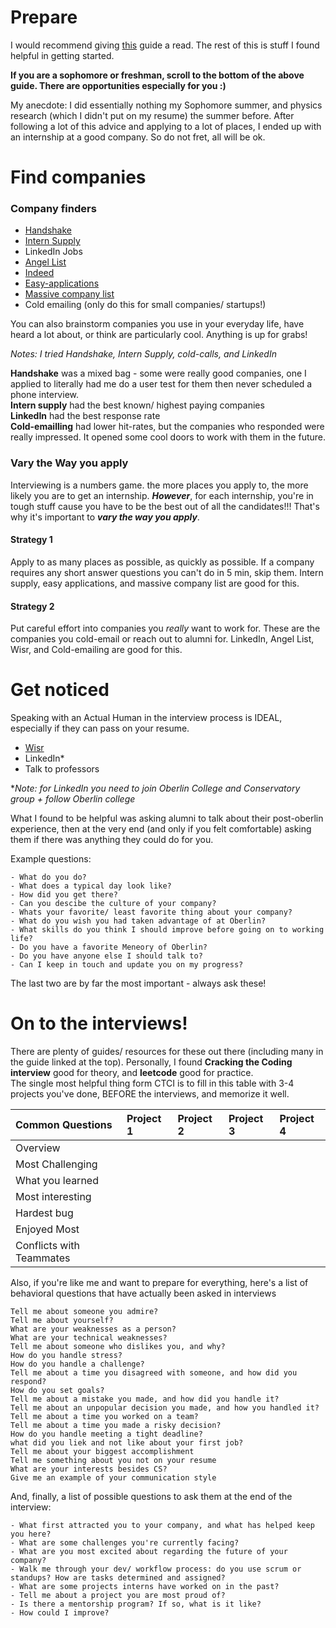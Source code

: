 # Prepare

I would recommend giving [this](https://github.com/cassidoo/getting-a-gig) guide a read. The rest of this is stuff I found helpful in getting started.

**If you are a sophomore or freshman, scroll to the bottom of the above guide. There are opportunities especially for you :)**

My anecdote: I did essentially nothing my Sophomore summer, and physics research (which I didn't put on my resume) the summer before. After following a lot of this advice and applying to a lot of places, I ended up with an internship at a good company. So do not fret, all will be ok. 

# Find companies

### Company finders

- [Handshake](https://oberlin.joinhandshake.com/login)
- [Intern Supply](http://www.intern.supply/) 
- LinkedIn Jobs	
- [Angel List](https://angel.co/)
- [Indeed](https://www.indeed.com/)
- [Easy-applications](https://github.com/j-delaney/easy-application)
- [Massive company list](https://docs.google.com/spreadsheets/d/1QOYYS_1fN7eO8rTBHYLv1tQ1dMPeqgIKbIE6CP-yFzg/edit#gid=1368926779)
- Cold emailing (only do this for small companies/ startups!)

You can also brainstorm companies you use in your everyday life, have heard a lot about, or think are particularly cool. Anything is up for grabs!


*Notes: I tried Handshake, Intern Supply, cold-calls, and LinkedIn*

**Handshake** was a mixed bag - some were really good companies, one I applied to literally had me do a user test for them then never scheduled a phone interview.  
**Intern supply** had the best known/ highest paying companies   
**LinkedIn** had the best response rate  
**Cold-emailling** had lower hit-rates, but the companies who responded were really impressed. It opened some cool doors to work with them in the future. 

### Vary the Way you apply
Interviewing is a numbers game. the more places you apply to, the more likely you are to get an internship. ***However***, for each internship, you're in tough stuff cause you have to be the best out of all the candidates!!! That's why it's important to ***vary the way you apply***. 

#### Strategy 1
Apply to as many places as possible, as quickly as possible. If a company requires any short answer questions you can't do in 5 min, skip them. Intern supply, easy applications, and massive company list are good for this.

#### Strategy 2
Put careful effort into companies you *really* want to work for. These are the companies you cold-email or reach out to alumni for. LinkedIn, Angel List, Wisr, and Cold-emailing are good for this.

# Get noticed

Speaking with an Actual Human in the interview process is IDEAL, especially if they can pass on your resume.  

- [Wisr](https://oberlin.wisr.io/signup/)  
- LinkedIn*		
- Talk to professors

**Note: for LinkedIn you need to join Oberlin College and Conservatory _group_ + follow Oberlin college*

What I found to be helpful was asking alumni to talk about their post-oberlin experience, then at the very end (and only if you felt comfortable) asking them if there was anything they could do for you. 

Example questions:
	
	- What do you do?
	- What does a typical day look like?
	- How did you get there?
	- Can you descibe the culture of your company?
	- Whats your favorite/ least favorite thing about your company?
	- What do you wish you had taken advantage of at Oberlin?
	- What skills do you think I should improve before going on to working life?
	- Do you have a favorite Meneory of Oberlin?
	- Do you have anyone else I should talk to?
	- Can I keep in touch and update you on my progress?

The last two are by far the most important - always ask these!
	
# On to the interviews!

There are plenty of guides/ resources for these out there (including many in the guide linked at the top). Personally, I found **Cracking the Coding interview** good for theory, and **leetcode** good for practice.  
The single most helpful thing form CTCI is to fill in this table with 3-4 projects you've done, BEFORE the interviews, and memorize it well.

| Common Questions  | Project 1 | Project 2 | Project 3 | Project 4 |
|:------------- |:---------------| :------------- | :------------- | :-- |
| Overview					|     	|  		|      |      |
| Most Challenging    		|  		|  		|      |      |
| What you learned     		|     	|  		|      |      |
| Most interesting 			|    	|  		|      |      |
| Hardest bug 				|     	|  		|      |      |
| Enjoyed Most				|     	|  		|      |      |
| Conflicts with Teammates	|     	|  		|      |      |  

Also, if you're like me and want to prepare for everything, here's a list of behavioral questions that have actually been asked in interviews

	Tell me about someone you admire?
	Tell me about yourself?
	What are your weaknesses as a person?
	What are your technical weaknesses?
	Tell me about someone who dislikes you, and why?
	How do you handle stress?
	How do you handle a challenge?
	Tell me about a time you disagreed with someone, and how did you respond?
	How do you set goals?
	Tell me about a mistake you made, and how did you handle it?
	Tell me about an unpopular decision you made, and how you handled it?
	Tell me about a time you worked on a team?
	Tell me about a time you made a risky decision?
	How do you handle meeting a tight deadline?
	what did you liek and not like about your first job?
	Tell me about your biggest accomplishment
	Tell me something about you not on your resume
	What are your interests besides CS?
	Give me an example of your communication style
	
And, finally, a list of possible questions to ask them at the end of the interview:

	- What first attracted you to your company, and what has helped keep you here?
	- What are some challenges you're currently facing?
	- What are you most excited about regarding the future of your company?
	- Walk me through your dev/ workflow process: do you use scrum or standups? How are tasks determined and assigned?
	- What are some projects interns have worked on in the past?
	- Tell me about a project you are most proud of?
	- Is there a mentorship program? If so, what is it like?
	- How could I improve?
	
